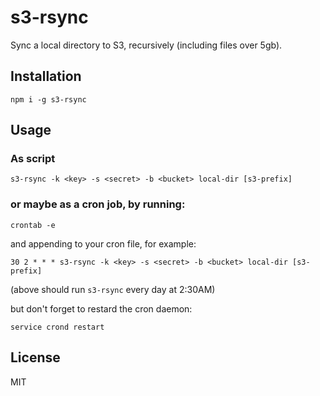 # s3-rsync #

Sync a local directory to S3, recursively (including files over 5gb).

## Installation ##

    npm i -g s3-rsync

## Usage ##

### As script
    s3-rsync -k <key> -s <secret> -b <bucket> local-dir [s3-prefix]
### or maybe as a cron job, by running:
    crontab -e
    
and appending to your cron file, for example:

    30 2 * * * s3-rsync -k <key> -s <secret> -b <bucket> local-dir [s3-prefix]


(above should run `s3-rsync` every day at 2:30AM)

but don't forget to restard the cron daemon:

    service crond restart

## License ##

MIT

